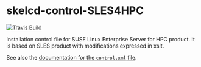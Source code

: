 skelcd-control-SLES4HPC
===================

[![Travis Build](https://travis-ci.org/yast/skelcd-control-SLES4HPC.svg?branch=master)](https://travis-ci.org/yast/skelcd-control-SLES)


Installation control file for SUSE Linux Enterprise Server for HPC product. It is based on SLES
product with modifications expressed in xslt.

See also the [documentation for the `control.xml` file][1].

[1]: https://github.com/yast/yast-installation/blob/master/doc/control-file.md
